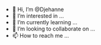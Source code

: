 - 👋 Hi, I’m @Djehanne
- 👀 I’m interested in ...
- 🌱 I’m currently learning ...
- 💞️ I’m looking to collaborate on ...
- 📫 How to reach me ...

<!---
Djehanne/Djehanne is a ✨ special ✨ repository because its `README.md` (this file) appears on your GitHub profile.
You can click the Preview link to take a look at your changes.
--->
